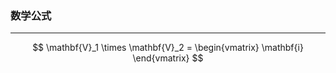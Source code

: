 ### 数学公式

****

$$
\mathbf{V}_1 \times \mathbf{V}_2 = 
\begin{vmatrix}
	\mathbf{i}
\end{vmatrix}
$$

